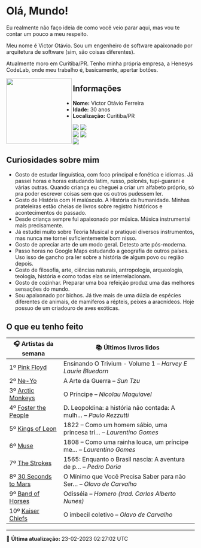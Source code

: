 # Olá, Mundo!

Eu realmente não faço ideia de como você veio parar aqui, mas vou te contar um pouco a meu respeito.

Meu nome é Victor Otávio. Sou um engenheiro de software apaixonado por arquitetura de software (sim, são coisas diferentes).

Atualmente moro em Curitiba/PR. Tenho minha própria empresa, a Henesys CodeLab, onde meu trabalho é, basicamente, apertar botões.

<img align="left" src="https://github.com/vctrtvfrrr/vctrtvfrrr/raw/master/octocat.png" alt="" width="175" />

## Informações

- **Nome:** Victor Otávio Ferreira
- **Idade:** 30 anos
- **Localização:** Curitiba/PR

[![](https://img.shields.io/badge/LinkedIn-victorotavio-blue)](https://www.linkedin.com/in/victorotavio/) [![](https://img.shields.io/badge/Twitter-@vctrtvfrrr-blue)](https://twitter.com/vctrtvfrrr)  
[![](https://img.shields.io/badge/GitHub-vctrtvfrrr-24292e)](https://github.com/vctrtvfrrr) [![](https://img.shields.io/badge/GitLab-vctrtvfrrr-ec5d16)](https://gitlab.com/vctrtvfrrr)  
[![](https://img.shields.io/badge/Email-victor@otavioferreira.com.br-red)](mailto:victor@otavioferreira.com.br)  

## Curiosidades sobre mim

-   Gosto de estudar linguística, com foco principal e fonética e idiomas. Já passei horas e horas estudando latim, russo, polonês, tupi-guarani e várias outras. Quando criança eu cheguei a criar um alfabeto próprio, só pra poder escrever coisas sem que os outros pudessem ler.
-   Gosto de História com H maiúsculo. A História da humanidade. Minhas prateleiras estão cheias de livros sobre registro históricos e acontecimentos do passado.
-   Desde criança sempre fui apaixonado por música. Música instrumental mais precisamente.
-   Já estudei muito sobre Teoria Musical e pratiquei diversos instrumentos, mas nunca me tornei suficientemente bom nisso.
-   Gosto de apreciar arte de um modo geral. Detesto arte pós-moderna.
-   Passo horas no Google Maps estudando a geografia de outros países. Uso isso de gancho pra ler sobre a história de algum povo ou região depois.
-   Gosto de filosofia, arte, ciências naturais, antropologia, arqueologia, teologia, história e como todas elas se interrelacionam.
-   Gosto de cozinhar. Preparar uma boa refeição produz uma das melhores sensações do mundo.
-   Sou apaixonado por bichos. Já tive mais de uma dúzia de espécies diferentes de animais, de mamiferos a répteis, peixes a aracnídeos. Hoje possuo de um criadouro de aves exóticas.


## O que eu tenho feito

|                         🎧 Artistas da semana                         |                      📚 Últimos livros lidos                      |
|-----------------------------------------------------------------------|-------------------------------------------------------------------|
| 1º [Pink Floyd](https://www.last.fm/music/Pink+Floyd)                 | Ensinando O Trivium - Volume 1	–	_Harvey E Laurie Bluedorn_         |
| 2º [Ne-Yo](https://www.last.fm/music/Ne-Yo)                           | A Arte da Guerra	–	_Sun Tzu_                                        |
| 3º [Arctic Monkeys](https://www.last.fm/music/Arctic+Monkeys)         | O Príncipe	–	_Nicolau Maquiavel_                                    |
| 4º [Foster the People](https://www.last.fm/music/Foster+the+People)   | D. Leopoldina: a história não contada: A mulh…	–	_Paulo Rezzutti_   |
| 5º [Kings of Leon](https://www.last.fm/music/Kings+of+Leon)           | 1822 – Como um homem sábio, uma princesa tri…	–	_Laurentino Gomes_  |
| 6º [Muse](https://www.last.fm/music/Muse)                             | 1808 – Como uma rainha louca, um príncipe me…	–	_Laurentino Gomes_  |
| 7º [The Strokes](https://www.last.fm/music/The+Strokes)               | 1565: Enquanto o Brasil nascia: A aventura de p…	–	_Pedro Doria_    |
| 8º [30 Seconds to Mars](https://www.last.fm/music/30+Seconds+to+Mars) | O Mínimo que Você Precisa Saber para não Ser…	–	_Olavo de Carvalho_ |
| 9º [Band of Horses](https://www.last.fm/music/Band+of+Horses)         | Odisséia	–	_Homero (trad. Carlos Alberto Nunes)_                    |
| 10º [Kaiser Chiefs](https://www.last.fm/music/Kaiser+Chiefs)          | O imbecil coletivo	–	_Olavo de Carvalho_                            |


---

🚀 **Última atualização:** 23-02-2023 02:27:02 UTC